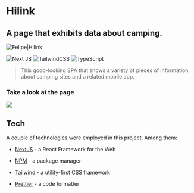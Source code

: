 # Hilink

## A page that exhibits data about camping.

![Felipe|Hilink](https://img.shields.io/badge/FelipeMDantas-Hilink-green)

<p>

![Next JS](https://img.shields.io/badge/Next-black?style=for-the-badge&logo=next.js&logoColor=white)
![TailwindCSS](https://img.shields.io/badge/tailwindcss-%2338B2AC.svg?style=for-the-badge&logo=tailwind-css&logoColor=white)
![TypeScript](https://img.shields.io/badge/typescript-%23007ACC.svg?style=for-the-badge&logo=typescript&logoColor=white)

> This good-looking SPA that shows a variety of pieces of information about camping sites and a related mobile app.

### Take a look at the page

<img src = images/page_gif.gif>

## Tech

A couple of technologies were employed in this project. Among them:

- [NextJS] - a React Framework for the Web
- [NPM] - a package manager
- [Tailwind] - a utility-first CSS framework
- [Prettier] - a code formatter

  [nextjs]: https://nextjs.org/
  [npm]: https://www.npmjs.com/
  [tailwind]: https://tailwindcss.com/
  [prettier]: https://prettier.io/

